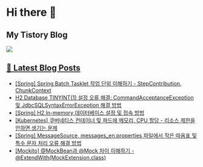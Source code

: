 # Hi there 👋

## My Tistory Blog

<p>
    <a href="https://kylo8.tistory.com"><img src="https://img.shields.io/badge/Tistory-000000?style=flat-square&logo=Tistory&logoColor=white"/>
</p>

## 📕 Latest Blog Posts

<ul><li><a href='https://kylo8.tistory.com/entry/Spring-Spring-Batch-Tasklet-%EC%9E%91%EC%97%85-%EB%8B%A8%EC%9C%84-%EC%9D%B4%ED%95%B4%ED%95%98%EA%B8%B0-StepContribution-ChunkContext' target='_blank'>[Spring] Spring Batch Tasklet 작업 단위 이해하기 - StepContribution, ChunkContext</a></li><li><a href='https://kylo8.tistory.com/entry/H2-Database-TINYINT1-%EC%84%A4%EC%A0%95-%EC%98%A4%EB%A5%98-%ED%95%B4%EA%B2%B0-CommandAcceptanceException-%EB%B0%8F-JdbcSQLSyntaxErrorException-%ED%95%B4%EA%B2%B0-%EB%B0%A9%EB%B2%95' target='_blank'>H2 Database TINYINT(1) 설정 오류 해결: CommandAcceptanceException 및 JdbcSQLSyntaxErrorException 해결 방법</a></li><li><a href='https://kylo8.tistory.com/entry/Spring-H2-In-memory-%EB%8D%B0%EC%9D%B4%ED%84%B0%EB%B2%A0%EC%9D%B4%EC%8A%A4-%EC%84%A4%EC%A0%95-%EB%B0%8F-%EC%A0%91%EC%86%8D-%EB%B0%A9%EB%B2%95' target='_blank'>[Spring] H2 In-memory 데이터베이스 설정 및 접속 방법</a></li><li><a href='https://kylo8.tistory.com/entry/Kubernetes-%EC%BF%A0%EB%B2%84%EB%84%A4%ED%8B%B0%EC%8A%A4-%EC%BB%A8%ED%85%8C%EC%9D%B4%EB%84%88-%EB%B0%8F-%ED%8C%8C%EB%93%9C%EC%97%90-%EB%A9%94%EB%AA%A8%EB%A6%AC-CPU-%ED%95%A0%EB%8B%B9-%EB%A6%AC%EC%86%8C%EC%8A%A4-%EC%A0%9C%ED%95%9C%EC%9D%84-%EC%95%88%ED%95%98%EB%A9%B4-%EC%83%9D%EA%B8%B0%EB%8A%94-%EB%AC%B8%EC%A0%9C' target='_blank'>[Kubernetes] 쿠버네티스 컨테이너 및 파드에 메모리, CPU 할당 - 리소스 제한을 안하면 생기는 문제</a></li><li><a href='https://kylo8.tistory.com/entry/Spring-MessageSource-getMessage-messagesenproperties-%EC%9E%91%EC%9D%80-%EB%94%B0%EC%98%B4%ED%91%9C-%ED%8A%B9%EC%88%98-%EB%AC%B8%EC%9E%90-%EC%B6%9C%EB%A0%A5-%EC%98%A4%EB%A5%98-single-quotes' target='_blank'>[Spring] MessageSource, messages_en.properties 파일에서 작은 따옴표 및 특수 문자 처리 오류 해결 방법</a></li><li><a href='https://kylo8.tistory.com/entry/Mockito-MockBean%EA%B3%BC-Mock-%EC%B0%A8%EC%9D%B4-%EC%9D%B4%ED%95%B4%ED%95%98%EA%B8%B0-ExtendWithMockExtensionclass' target='_blank'>[Mockito] @MockBean과 @Mock 차이 이해하기 - @ExtendWith(MockExtension.class)</a></li></ul>